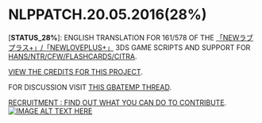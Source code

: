 # NLPPATCH.20.05.2016(28%)
[**STATUS_28%**]: ENGLISH TRANSLATION FOR 161/578 OF THE [「NEWラブプラス+」/「NEWLOVEPLUS+」](http://www.konami.jp/products/newloveplus_plus/) 3DS GAME SCRIPTS AND SUPPORT FOR [HANS/NTR/CFW/FLASHCARDS/CITRA](https://github.com/LovePlusProject/NLPPATCH/tree/master/PLUGIN%20SUPPORT). 

[VIEW THE CREDITS FOR THIS PROJECT](https://github.com/LovePlusProject/NLPPATCH/issues/1). 

FOR DISCUSSION VISIT [THIS GBATEMP THREAD](https://gbatemp.net/threads/request-help-newloveplus-english-translation.395574/).

[RECRUITMENT : FIND OUT WHAT YOU CAN DO TO CONTRIBUTE](https://github.com/LovePlusProject/NLPPATCH/issues/2).
[![IMAGE ALT TEXT HERE](http://i32.photobucket.com/albums/d10/n66x/NLPTRANSLATION/pjhphj.png)](https://www.youtube.com/watch?v=Sz6p45GsLJQ)